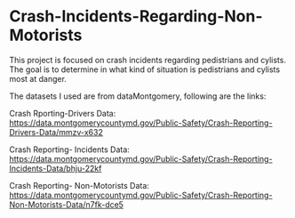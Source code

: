 # Crash-Incidents-Regarding-Non-Motorists
This project is focused on crash incidents regarding pedistrians and cylists. The goal is to determine in what kind of situation is pedistrians and cylists most at danger.

The datasets I used are from dataMontgomery, following are the links:

Crash Rporting-Drivers Data: https://data.montgomerycountymd.gov/Public-Safety/Crash-Reporting-Drivers-Data/mmzv-x632

Crash Reporting- Incidents Data: https://data.montgomerycountymd.gov/Public-Safety/Crash-Reporting-Incidents-Data/bhju-22kf

Crash Reporting- Non-Motorists Data: https://data.montgomerycountymd.gov/Public-Safety/Crash-Reporting-Non-Motorists-Data/n7fk-dce5
